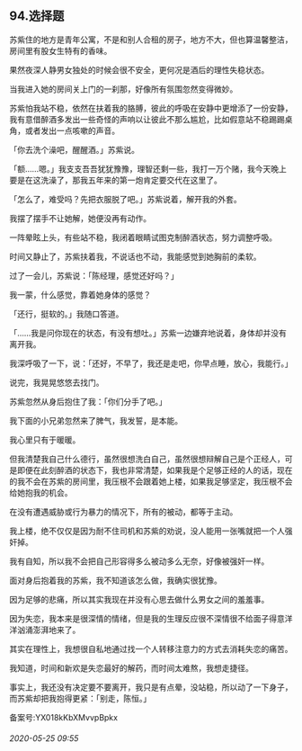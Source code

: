 ## 94.选择题
苏紫住的地方是青年公寓，不是和别人合租的房子，地方不大，但也算温馨整洁，房间里有股女生特有的香味。


果然夜深人静男女独处的时候会很不安全，更何况是酒后的理性失稳状态。


当我进入她的房间关上门的一刹那，好像所有氛围忽然变得微妙。


苏紫怕我站不稳，依然在扶着我的胳膊，彼此的呼吸在安静中更增添了一份安静，我有意借醉酒多发出一些奇怪的声响以让彼此不那么尴尬，比如假意站不稳踢踢桌角，或者发出一点咳嗽的声音。


「你去洗个澡吧，醒醒酒。」苏紫说。


「额……嗯。」我支支吾吾犹犹豫豫，理智还剩一些，我打一万个赌，我今天晚上要是在这洗澡了，那我五年来的第一炮肯定要交代在这里了。


「怎么了，难受吗？先把衣服脱了吧。」苏紫说着，解开我的外套。


我摆了摆手不让她解，她便没再有动作。


一阵晕眩上头，有些站不稳，我闭着眼睛试图克制醉酒状态，努力调整呼吸。


时间又静止了，苏紫扶着我，不说话也不动，我能感觉到她胸前的柔软。


过了一会儿，苏紫说：「陈经理，感觉还好吗？」


我一蒙，什么感觉，靠着她身体的感觉？


「还行，挺软的。」我随口答道。


「……我是问你现在的状态，有没有想吐。」苏紫一边嫌弃地说着，身体却并没有离开我。


我深呼吸了一下，说：「还好，不早了，我还是走吧，你早点睡，放心，我能行。」


说完，我晃晃悠悠去找门。


苏紫忽然从身后抱住了我：「你们分手了吧。」


我下面的小兄弟忽然来了脾气，我发誓，是本能。


我心里只有于暖暖。


但我清楚我自己什么德行，虽然很想洗白自己，虽然很想辩解自己是个正经人，可是即便在此刻醉酒的状态下，我也非常清楚，如果我是个足够正经的人的话，现在的我不会在苏紫的房间里，我压根不会跟着她上楼，如果我足够坚定，我压根不会给她抱我的机会。


在没有遭遇威胁或行为暴力的情况下，所有的被动，都等于主动。


我上楼，绝不仅仅是因为耐不住司机和苏紫的劝说，没人能用一张嘴就把一个人强奸掉。


我有自知，所以我不会把自己形容得多么被动多么无奈，好像被强奸一样。


面对身后抱着我的苏紫，我不知道该怎么做，我确实很犹豫。


因为足够的悲痛，所以其实我现在并没有心思去做什么男女之间的羞羞事。


因为失恋，我本来是很深情的情绪，但是我的生理反应很不深情很不给面子得意洋洋汹涌澎湃地来了。


其实在理性上，我想很自私地通过找一个人转移注意力的方式去消耗失恋的痛苦。


我知道，时间和新欢是失恋最好的解药，而时间太难熬，我想走捷径。


事实上，我还没有决定要不要离开，我只是有点晕，没站稳，所以动了一下身子，而苏紫却把我抱得更紧：「别走，陈恒。」


  




  




备案号:YX018kKbXMvvpBpkx


###### 2020-05-25 09:55
